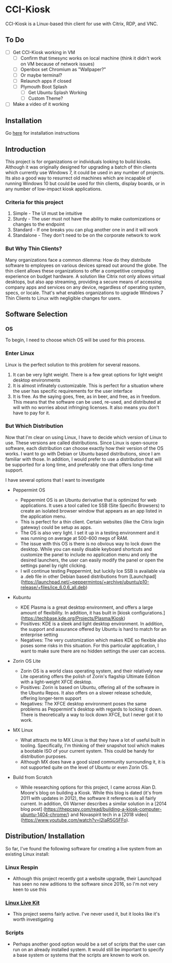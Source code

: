 # CCI-Kiosk
CCI-Kiosk is a Linux-based thin client for use with Citrix, RDP, and VNC.


## To Do
- [ ] Get CCI-Kiosk working in VM
	- [ ] Confirm that timesync works on local machine (think it didn't work on VM because of network issues)
	- [ ] Openbox set Chromium as "Wallpaper?"
	- [ ] Or maybe terminal?
	- [ ] Relaunch apps if closed
	- [ ] Plymouth Boot Splash
		- [ ] Get Ubuntu Splash Working
		- [ ] Custom Theme?
- [ ] Make a video of it working

## Installation
Go [here](installation.md) for installation instructions

## Introduction
This project is for organizations or individuals looking to build kiosks. Although it was originally designed for upgrading a batch of thin clients which currently use Windows 7, it could be used in any number of projects. Its also a good way to resurrect old machines which are incapable of running Windows 10 but could be used for thin clients, display boards, or in any number of low-impact kiosk applications.

### Criteria for this project
1. Simple - The UI must be intuitive
2. Sturdy - The user must not have the ability to make customizations or changes to the endpoint
3. Standard - If one breaks you can plug another one in and it will work
4. Standalone - They don't need to be on the corporate network to work

### But Why Thin Clients?
Many organizations face a common dilemma: How do they distribute software to employees on various devices spread out around the globe. The thin client allows these organizations to offer a competitive computing experience on budget hardware. A solution like Citrix not only allows virtual desktops, but also app streaming, providing a secure means of accessing company apps and services on any device, regardless of operating system, specs, or locale. That's what enables organizations to upgrade Windows 7 Thin Clients to Linux with negligible changes for users. 

## Software Selection
### OS
To begin, I need to choose which OS will be used for this process. 
### Enter Linux 
Linux is the perfect solution to this problem for several reasons.

1. It can be very light weight. There is a few great options for light weight desktop environments
2. It is almost infinately customizable. This is perfect for a situation where the user has specific requirements for the user interface
3. It is free. As the saying goes, free, as in beer, and free, as in freedom. This means that the software can be used, re-used, and distributed at will with no worries about infringing licenses. It also means you don't have to pay for it.
### But Which Distribution
Now that I'm clear on using Linux, I have to decide which version of Linux to use. These versions are called distributions. Since Linux is open-source software, each distribution can choose exactly how their version of the OS works. I want to go with Debian or Ubuntu based distributions, since I am familiar with those. In addition, I would prefer to use a distribution that will be supported for a long time, and preferably one that offers long-time support.

I have several options that I want to investigate

- Peppermint OS

    - Peppermint OS is an Ubuntu derivative that is optimized for web applications. It uses a tool called Ice SSB (Site Specific Browsers) to create an isolated browser window that appears as an app listed in the application menu. 
    - This is perfect for a thin client. Certain websites (like the Citrix login gateway) could be setup as apps. 
    - The OS is also very light. I set it up in a testing environment and it was running on average at 500-600 megs of RAM.
    - The issue with this OS is there is no obvious way to lock down the desktop. While you can easily disable keyboard shortcuts and customize the panel to include no application menu and only the desired launchers, the user can easily modify the panel or open the settings panel by right clicking.
    - I will continue testing Peppermint, but luckily Ice SSB is available via a .deb file in other Debian based distributions from [Launchpad] (https://launchpad.net/~peppermintos/+archive/ubuntu/p10-release/+files/ice_6.0.6_all.deb)

- Kubuntu 
    - KDE Plasma is a great desktop environment, and offers a large amount of flexibility. In addition, it has built in [kiosk configurations.] (https://techbase.kde.org/Projects/Plasma/Kiosk)
    - Positives: KDE is a sleek and light desktop environment. In addition, the support and assurance offered by Ubuntu is hard to match for an enterprise setting
    - Negatives: The very customization which makes KDE so flexible also poses some risks in this situation. For this particular application, I want to make sure there are no hidden settings the user can access.

- Zorin OS Lite
    - Zorin OS is a world class operating system, and their relatively new Lite operating offers the polish of Zorin's flagship Ultimate Edition with a light-weight XFCE desktop.
    - Positives: Zorin is based on Ubuntu, offering all of the software in the Ubuntu Repos. It also offers on a slower release schedule, offering longer-term support
    - Negatives: The XFCE desktop environment poses the same problems as Peppermint's desktop with regards to locking it down. There is theoretically a way to lock down XFCE, but I never got it to work.

- MX Linux
    - What attracts me to MX Linux is that they have a lot of useful built in tooling. Specifically, I'm thinking of their snapshot tool which makes a bootable ISO of your current system. This could be handy for distribution purposes. 
    - Although MX does have a good sized community surrounding it, it is not supported quite on the level of Ubuntu or even Zorin OS. 

- Build from Scratch 
     - While researching options for this project, I came across Alan D. Moore's blog on building a Kiosk. While this blog is dated (it's from 2011 with updates in 2012), the software it references is all fairly current. In addition, Oli Warner describes a similar solution in a [2014 blog post] (https://thepcspy.com/read/building-a-kiosk-computer-ubuntu-1404-chrome/) and Novaspirit tech in a [2018 video] (https://www.youtube.com/watch?v=I2laR5G5FFo). 


## Distribution/ Installation
So far, I've found the following software for creating a live system from an existing Linux install:

### Linux Respin
- Although this project recently got a website upgrade, their Launchpad has seen no new aditions to the software since 2016, so I'm not very keen to use this

### [Linux Live Kit](https://www.linux-live.org/#explore)
- This project seems fairly active. I've never used it, but it looks like it's worth investigating

### Scripts
- Perhaps another good option would be a set of scripts that the user can run on an already installed system. It would still be important to specify a base system or systems that the scripts are known to work on.